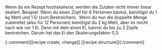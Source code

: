 Wenn du ein Rezept hochskalierst, werden die Zutaten nicht immer linear skaliert. Beispiel: Wenn du einen Zopf für 6 Personen bäckst, benötigst du 1 kg Mehl und 1 Ei (zum Bestreichen).  Wenn du nun die doppelte Menge zubereitet (also für 12 Personen) benötigst du 2 kg Mehl, aber es reicht nach wie vor 1 Ei. Denn mit dem einen Ei, kannst du bis zu 3 Zöpfe bestreichen. Darum hat das Ei den Skalierungsfaktor 0,3.

  {::comment}[[recipe create, change]] [[recipe structure]]{:/comment}